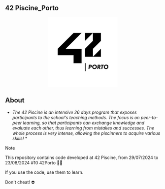 ## **42 Piscine_Porto**

<p align="center" >
		<img alt='42' src='Others/42Banner.png'/>
</p>

## About

* *The 42 Piscine is an intensive 26 days program that exposes participants to the school's teaching methods. The focus is on peer-to-peer learning, so that participants can exchange knowledge and evaluate each other, thus learning from mistakes and successes. The whole process is very intense, allowing the piscinners to acquire various skills!* *

> [!Note]
> This repository contains code developed at 42 Piscine, from 29/07/2024 to 23/08/2024 #10 42Porto 🏊‍♂️
>
> If you use the code, use them to learn.
> 
> Don't cheat! ⛔


